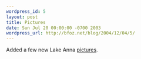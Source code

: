 ```yaml
---
wordpress_id: 5
layout: post
title: Pictures
date: Sun Jul 20 00:00:00 -0700 2003
wordpress_url: http://bfoz.net/blog/2004/12/04/5/
---
```

Added a few new Lake Anna [pictures](./pix/pictures.html).
